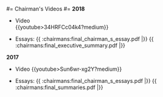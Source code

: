 #= Chairman's Videos #=
**2018**
  - Video   
{{youtube>34HRFCc04k4?medium}}

  - Essays: {{ :chairmans:final_chairman_s_essay.pdf |}}   {{ :chairmans:final_executive_summary.pdf |}}


**2017**
  - Video
{{youtube>Sun6wr-xg2Y?medium}}

  - Essays: {{ :chairmans:final_chairman_s_essays.pdf |}}   {{ :chairmans:final_summaries.pdf |}}